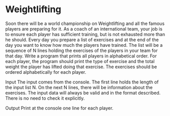 # Weightlifting
Soon there will be a world championship on Weightlifting and all the famous players are preparing for it. As a coach of an international team, your job is to ensure each player has sufficient training, but is not exhausted more than he should. Every day you prepare a list of exercises and at the end of the day you want to know how much the players have trained. The list will be a sequence of N lines holding the exercises of the players in your team for that day.
Write a program that prints all players in alphabetical order. For each player, the program should print the type of exercise and the total weight the player has lifted doing that exercise. The exercises should be ordered alphabetically for each player.

Input
The input comes from the console. The first line holds the length of the input list N. 
On the next N lines, there will be information about the exercises.
The input data will always be valid and in the format described. There is no need to check it explicitly.

Output
Print at the console one line for each player.
